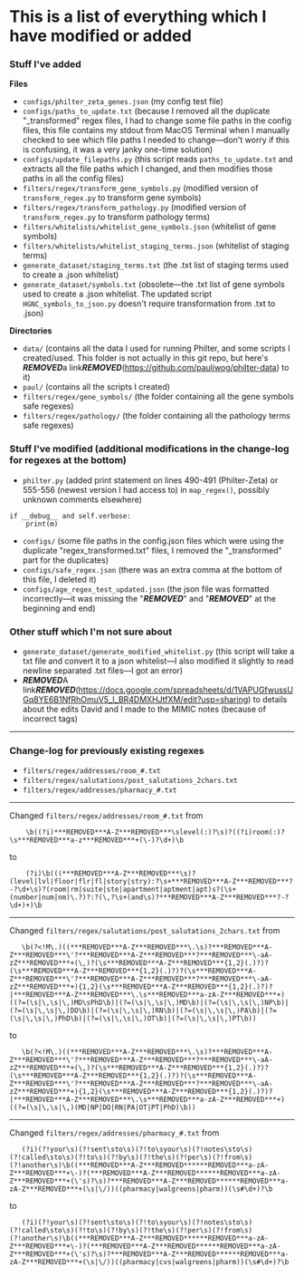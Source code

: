 # This is a list of everything which I have modified or added

### Stuff I've added

**Files**
- ```configs/philter_zeta_genes.json``` (my config test file)
- ```configs/paths_to_update.txt``` (because I removed all the duplicate "\_transformed" regex files, I had to change some file paths in the config files, this file contains my stdout from MacOS Terminal when I manually checked to see which file paths I needed to change—don't worry if this is confusing, it was a very janky one-time solution)
- ```configs/update_filepaths.py``` (this script reads ```paths_to_update.txt``` and extracts all the file paths which I changed, and then modifies those paths in all the config files)
- ```filters/regex/transform_gene_symbols.py``` (modified version of ```transform_regex.py``` to transform gene symbols)
- ```filters/regex/transform_pathology.py``` (modified version of ```transform_regex.py``` to transform pathology terms)
- ```filters/whitelists/whitelist_gene_symbols.json``` (whitelist of gene symbols)
- ```filters/whitelists/whitelist_staging_terms.json``` (whitelist of staging terms)
- ```generate_dataset/staging_terms.txt``` (the .txt list of staging terms used to create a .json whitelist)
- ```generate_dataset/symbols.txt``` (obsolete—the .txt list of gene symbols used to create a .json whitelist. The updated script ```HGNC_symbols_to_json.py``` doesn't require transformation from .txt to .json)

**Directories**
- ```data/``` (contains all the data I used for running Philter, and some scripts I created/used. This folder is not actually in this git repo, but here's ***REMOVED***a link***REMOVED***(https://github.com/pauliwog/philter-data) to it)
- ```paul/``` (contains all the scripts I created)
- ```filters/regex/gene_symbols/``` (the folder containing all the gene symbols safe regexes)
- ```filters/regex/pathology/``` (the folder containing all the pathology terms safe regexes)

### Stuff I've modified (additional modifications in the change-log for regexes at the bottom)

- ```philter.py``` (added print statement on lines 490-491 (Philter-Zeta) or 555-556 (newest version I had access to) in ```map_regex()```, possibly unknown comments elsewhere)
```
if __debug__ and self.verbose:
    print(m)
```
- ```configs/``` (some file paths in the config.json files which were using the duplicate "regex_transformed.txt" files, I removed the "\_transformed" part for the duplicates)
- ```configs/safe_regex.json``` (there was an extra comma at the bottom of this file, I deleted it)
- ```configs/age_regex_test_updated.json``` (the json file was formatted incorrectly—it was missing the "***REMOVED***" and "***REMOVED***" at the beginning and end)

### Other stuff which I'm not sure about
- ```generate_dataset/generate_modified_whitelist.py``` (this script will take a txt file and convert it to a json whitelist—I also modified it slightly to read newline separated .txt files—I got an error)
- ***REMOVED***A link***REMOVED***(https://docs.google.com/spreadsheets/d/1VAPUGfwussUGq8YE6B1NfRhOmuV5_I_BR4DMXHJtfXM/edit?usp=sharing) to details about the edits David and I made to the MIMIC notes (because of incorrect tags)

---
### Change-log for previously existing regexes
- ```filters/regex/addresses/room_#.txt```
- ```filters/regex/salutations/post_salutations_2chars.txt```
- ```filters/regex/addresses/pharmacy_#.txt```

---

Changed ```filters/regex/addresses/room_#.txt``` from
```
    \b((?i)***REMOVED***A-Z***REMOVED***\slevel(:)?\s)?((?i)room(:)?\s***REMOVED***a-z***REMOVED***+(\-)?\d+)\b
```
to
```
    (?i)\b(((***REMOVED***A-Z***REMOVED***\s)?(level|lvl|floor|flr|fl|story|stry):?\s+***REMOVED***A-Z***REMOVED***?-?\d+\s)?(room|rm|suite|ste|apartment|aptment|apt)s?(\s+(number|num|nm)\.?)?:?(\,?\s+(and\s)?***REMOVED***A-Z***REMOVED***?-?\d+)+)\b
```

---

Changed ```filters/regex/salutations/post_salutations_2chars.txt``` from
```
   \b(?<!M\.)((***REMOVED***A-Z***REMOVED***\.\s)?***REMOVED***A-Z***REMOVED***\'?***REMOVED***A-Z***REMOVED***?***REMOVED***\-aA-zZ***REMOVED***+(\,)?(\s***REMOVED***A-Z***REMOVED***{1,2}(.)?)?(\s***REMOVED***A-Z***REMOVED***{1,2}(.)?)?(\s***REMOVED***A-Z***REMOVED***\'?***REMOVED***A-Z***REMOVED***?***REMOVED***\-aA-zZ***REMOVED***+){1,2}(\s***REMOVED***A-Z***REMOVED***{1,2}(.)?)?|***REMOVED***A-Z***REMOVED***\.\s***REMOVED***a-zA-Z***REMOVED***+)((?=(\s|\,\s|\,)MD\sPhD\b)|(?=(\s|\,\s|\,)MD\b)|(?=(\s|\,\s|\,)NP\b)|(?=(\s|\,\s|\,)DO\b)|(?=(\s|\,\s|\,)RN\b)|(?=(\s|\,\s|\,)PA\b)|(?=(\s|\,\s|\,)PhD\b)|(?=(\s|\,\s|\,)OT\b)|(?=(\s|\,\s|\,)PT\b))
```
to
```
   \b(?<!M\.)((***REMOVED***A-Z***REMOVED***\.\s)?***REMOVED***A-Z***REMOVED***\'?***REMOVED***A-Z***REMOVED***?***REMOVED***\-aA-zZ***REMOVED***+(\,)?(\s***REMOVED***A-Z***REMOVED***{1,2}(.)?)?(\s***REMOVED***A-Z***REMOVED***{1,2}(.)?)?(\s***REMOVED***A-Z***REMOVED***\'?***REMOVED***A-Z***REMOVED***?***REMOVED***\-aA-zZ***REMOVED***+){1,2}(\s***REMOVED***A-Z***REMOVED***{1,2}(.)?)?|***REMOVED***A-Z***REMOVED***\.\s***REMOVED***a-zA-Z***REMOVED***+)((?=(\s|\,\s|\,)(MD|NP|DO|RN|PA|OT|PT|PhD)\b))
```

---

Changed ```filters/regex/addresses/pharmacy_#.txt``` from
```
   (?i)(?!your\s)(?!sent\sto\s)(?!to\syour\s)(?!notes\sto\s)(?!called\sto\s)(?!to\s)(?!by\s)(?!the\s)(?!per\s)(?!from\s)(?!another\s)\b((***REMOVED***A-Z***REMOVED******REMOVED***a-zA-Z***REMOVED***+\-)?(***REMOVED***A-Z***REMOVED******REMOVED***a-zA-Z***REMOVED***+(\'s)?\s)?***REMOVED***A-Z***REMOVED******REMOVED***a-zA-Z***REMOVED***+(\s|\/))((pharmacy|walgreens|pharm))(\s#\d+)?\b
```
to
```
   (?i)(?!your\s)(?!sent\sto\s)(?!to\syour\s)(?!notes\sto\s)(?!called\sto\s)(?!to\s)(?!by\s)(?!the\s)(?!per\s)(?!from\s)(?!another\s)\b((***REMOVED***A-Z***REMOVED******REMOVED***a-zA-Z***REMOVED***+\-)?(***REMOVED***A-Z***REMOVED******REMOVED***a-zA-Z***REMOVED***+(\'s)?\s)?***REMOVED***A-Z***REMOVED******REMOVED***a-zA-Z***REMOVED***+(\s|\/))((pharmacy|cvs|walgreens|pharm))(\s#\d+)?\b
```
